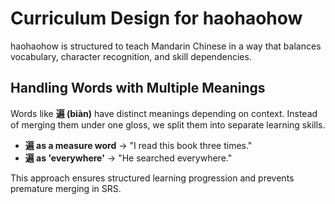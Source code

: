 # Curriculum Design for haohaohow

haohaohow is structured to teach Mandarin Chinese in a way that balances vocabulary, character recognition, and skill dependencies.

## Handling Words with Multiple Meanings

Words like **遍 (biàn)** have distinct meanings depending on context. Instead of merging them under one gloss, we split them into separate learning skills.

- **遍 as a measure word** → "I read this book three times."
- **遍 as 'everywhere'** → "He searched everywhere."

This approach ensures structured learning progression and prevents premature merging in SRS.
